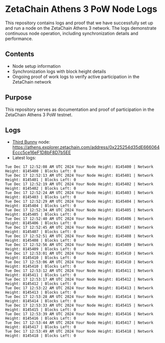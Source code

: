 # ZetaChain Athens 3 PoW Node Logs
This repository contains logs and proof that we have successfully set up and run a node on the ZetaChain Athens 3 network. The logs demonstrate continuous node operation, including synchronization details and performance.

## Contents
- Node setup information
- Synchronization logs with block height details
- Ongoing proof of work logs to verify active participation in the ZetaChain network

## Purpose
This repository serves as documentation and proof of participation in the ZetaChain Athens 3 PoW testnet.

## Logs

- [Third Bunny](https://thirdbunny.xyz/) node: https://athens.explorer.zetachain.com/address/0x225254d35dE666064Eccc5ce16eF1D8bF8D7b5EE
- Latest logs:
```
Tue Dec 17 12:52:08 AM UTC 2024 Your Node Height: 8145400 | Network Height: 8145400 | Blocks Left: 0
Tue Dec 17 12:52:13 AM UTC 2024 Your Node Height: 8145401 | Network Height: 8145401 | Blocks Left: 0
Tue Dec 17 12:52:19 AM UTC 2024 Your Node Height: 8145402 | Network Height: 8145402 | Blocks Left: 0
Tue Dec 17 12:52:24 AM UTC 2024 Your Node Height: 8145403 | Network Height: 8145403 | Blocks Left: 0
Tue Dec 17 12:52:29 AM UTC 2024 Your Node Height: 8145404 | Network Height: 8145404 | Blocks Left: 0
Tue Dec 17 12:52:34 AM UTC 2024 Your Node Height: 8145405 | Network Height: 8145405 | Blocks Left: 0
Tue Dec 17 12:52:40 AM UTC 2024 Your Node Height: 8145406 | Network Height: 8145406 | Blocks Left: 0
Tue Dec 17 12:52:45 AM UTC 2024 Your Node Height: 8145407 | Network Height: 8145407 | Blocks Left: 0
Tue Dec 17 12:52:51 AM UTC 2024 Your Node Height: 8145408 | Network Height: 8145408 | Blocks Left: 0
Tue Dec 17 12:52:56 AM UTC 2024 Your Node Height: 8145409 | Network Height: 8145409 | Blocks Left: 0
Tue Dec 17 12:53:01 AM UTC 2024 Your Node Height: 8145410 | Network Height: 8145410 | Blocks Left: 0
Tue Dec 17 12:53:06 AM UTC 2024 Your Node Height: 8145410 | Network Height: 8145410 | Blocks Left: 0
Tue Dec 17 12:53:12 AM UTC 2024 Your Node Height: 8145411 | Network Height: 8145411 | Blocks Left: 0
Tue Dec 17 12:53:17 AM UTC 2024 Your Node Height: 8145412 | Network Height: 8145412 | Blocks Left: 0
Tue Dec 17 12:53:22 AM UTC 2024 Your Node Height: 8145413 | Network Height: 8145413 | Blocks Left: 0
Tue Dec 17 12:53:28 AM UTC 2024 Your Node Height: 8145414 | Network Height: 8145414 | Blocks Left: 0
Tue Dec 17 12:53:33 AM UTC 2024 Your Node Height: 8145415 | Network Height: 8145415 | Blocks Left: 0
Tue Dec 17 12:53:39 AM UTC 2024 Your Node Height: 8145416 | Network Height: 8145416 | Blocks Left: 0
Tue Dec 17 12:53:44 AM UTC 2024 Your Node Height: 8145417 | Network Height: 8145417 | Blocks Left: 0
Tue Dec 17 12:53:49 AM UTC 2024 Your Node Height: 8145418 | Network Height: 8145418 | Blocks Left: 0
```
